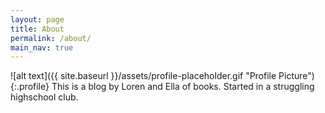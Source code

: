 ```yaml
---
layout: page
title: About
permalink: /about/
main_nav: true
---
```

![alt text]({{ site.baseurl }}/assets/profile-placeholder.gif "Profile Picture"){:.profile}
This is a blog by Loren and Ella of books. Started in a struggling highschool club. 

